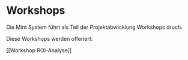 # Workshops

Die Mint System führt als Teil der Projektabwicklung Workshops druch.

Diese Workshops werden offeriert:

[[Workshop ROI-Analyse]]